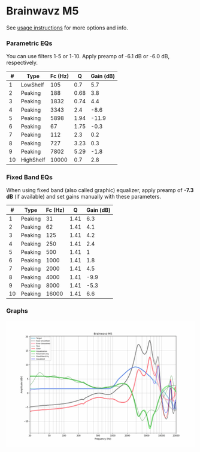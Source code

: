 # Brainwavz M5
See [usage instructions](https://github.com/jaakkopasanen/AutoEq#usage) for more options and info.

### Parametric EQs
You can use filters 1-5 or 1-10. Apply preamp of -6.1 dB or -6.0 dB, respectively.

|   # | Type      |   Fc (Hz) |    Q |   Gain (dB) |
|-----|-----------|-----------|------|-------------|
|   1 | LowShelf  |       105 | 0.7  |         5.7 |
|   2 | Peaking   |       188 | 0.68 |         3.8 |
|   3 | Peaking   |      1832 | 0.74 |         4.4 |
|   4 | Peaking   |      3343 | 2.4  |        -8.6 |
|   5 | Peaking   |      5898 | 1.94 |       -11.9 |
|   6 | Peaking   |        67 | 1.75 |        -0.3 |
|   7 | Peaking   |       112 | 2.3  |         0.2 |
|   8 | Peaking   |       727 | 3.23 |         0.3 |
|   9 | Peaking   |      7802 | 5.29 |        -1.8 |
|  10 | HighShelf |     10000 | 0.7  |         2.8 |

### Fixed Band EQs
When using fixed band (also called graphic) equalizer, apply preamp of **-7.3 dB** (if available) and set gains manually with these parameters.

|   # | Type    |   Fc (Hz) |    Q |   Gain (dB) |
|-----|---------|-----------|------|-------------|
|   1 | Peaking |        31 | 1.41 |         6.3 |
|   2 | Peaking |        62 | 1.41 |         4.1 |
|   3 | Peaking |       125 | 1.41 |         4.2 |
|   4 | Peaking |       250 | 1.41 |         2.4 |
|   5 | Peaking |       500 | 1.41 |         1   |
|   6 | Peaking |      1000 | 1.41 |         1.8 |
|   7 | Peaking |      2000 | 1.41 |         4.5 |
|   8 | Peaking |      4000 | 1.41 |        -9.9 |
|   9 | Peaking |      8000 | 1.41 |        -5.3 |
|  10 | Peaking |     16000 | 1.41 |         6.6 |

### Graphs
![](./Brainwavz%20M5.png)
